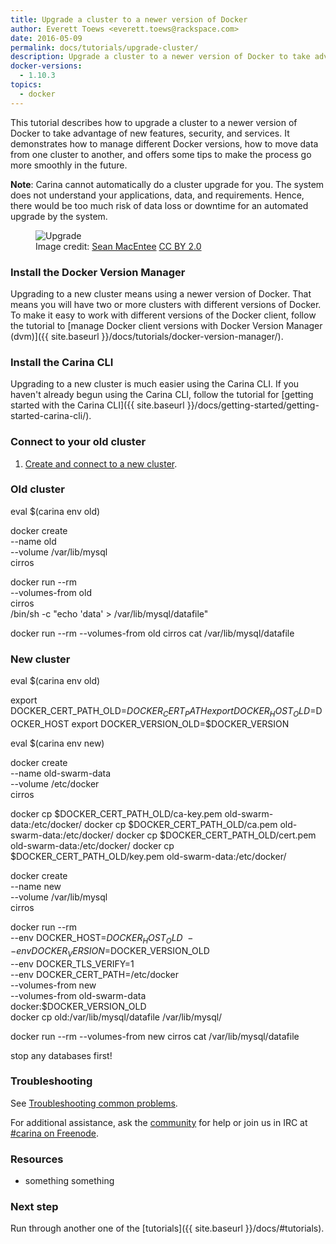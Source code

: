 ```yaml
---
title: Upgrade a cluster to a newer version of Docker
author: Everett Toews <everett.toews@rackspace.com>
date: 2016-05-09
permalink: docs/tutorials/upgrade-cluster/
description: Upgrade a cluster to a newer version of Docker to take advantage of new features, security, and services
docker-versions:
  - 1.10.3
topics:
  - docker
---
```


This tutorial describes how to upgrade a cluster to a newer version of Docker to take advantage of new features, security, and services. It demonstrates how to manage different Docker versions, how to move data from one cluster to another, and offers some tips to make the process go more smoothly in the future.

**Note**: Carina cannot automatically do a cluster upgrade for you. The system does not understand your applications, data, and requirements. Hence, there would be too much risk of data loss or downtime for an automated upgrade by the system.

<figure>
  <img src="{% asset_path upgrade-cluster/upgrade.jpg %}" alt="Upgrade"/>
  <figcaption>
  Image credit: <a href="https://www.flickr.com/photos/smemon/" target="_blank_">Sean MacEntee</a>
  <a href="https://creativecommons.org/licenses/by/2.0/" target="_blank_">CC BY 2.0</a>
  </figcaption>
</figure>

### Install the Docker Version Manager

Upgrading to a new cluster means using a newer version of Docker. That means you will have two or more clusters with different versions of Docker. To make it easy to work with different versions of the Docker client, follow the tutorial to [manage Docker client versions with Docker Version Manager (dvm)]({{ site.baseurl }}/docs/tutorials/docker-version-manager/).

### Install the Carina CLI

Upgrading to a new cluster is much easier using the Carina CLI. If you haven't already begun using the Carina CLI, follow the tutorial for [getting started with the Carina CLI]({{ site.baseurl }}/docs/getting-started/getting-started-carina-cli/).

### Connect to your old cluster

1. [Create and connect to a new cluster](/docs/tutorials/create-connect-cluster/).

### Old cluster

eval $(carina env old)

docker create \
  --name old \
  --volume /var/lib/mysql \
  cirros

docker run --rm \
  --volumes-from old \
  cirros \
  /bin/sh -c "echo 'data' > /var/lib/mysql/datafile"

docker run --rm --volumes-from old cirros cat /var/lib/mysql/datafile

### New cluster

eval $(carina env old)

export DOCKER_CERT_PATH_OLD=$DOCKER_CERT_PATH
export DOCKER_HOST_OLD=$DOCKER_HOST
export DOCKER_VERSION_OLD=$DOCKER_VERSION

eval $(carina env new)

docker create \
  --name old-swarm-data \
  --volume /etc/docker \
  cirros

docker cp $DOCKER_CERT_PATH_OLD/ca-key.pem old-swarm-data:/etc/docker/
docker cp $DOCKER_CERT_PATH_OLD/ca.pem old-swarm-data:/etc/docker/
docker cp $DOCKER_CERT_PATH_OLD/cert.pem old-swarm-data:/etc/docker/
docker cp $DOCKER_CERT_PATH_OLD/key.pem old-swarm-data:/etc/docker/

docker create \
  --name new \
  --volume /var/lib/mysql \
  cirros

docker run --rm \
  --env DOCKER_HOST=$DOCKER_HOST_OLD \
  --env DOCKER_VERSION=$DOCKER_VERSION_OLD \
  --env DOCKER_TLS_VERIFY=1 \
  --env DOCKER_CERT_PATH=/etc/docker \
  --volumes-from new \
  --volumes-from old-swarm-data \
  docker:$DOCKER_VERSION_OLD \
  docker cp old:/var/lib/mysql/datafile /var/lib/mysql/

docker run --rm --volumes-from new cirros cat /var/lib/mysql/datafile

stop any databases first!

### Troubleshooting

See [Troubleshooting common problems]({{site.baseurl}}/docs/troubleshooting/common-problems/).

For additional assistance, ask the [community](https://community.getcarina.com/) for help or join us in IRC at [#carina on Freenode](http://webchat.freenode.net/?channels=carina).

### Resources

* something something

### Next step

Run through another one of the [tutorials]({{ site.baseurl }}/docs/#tutorials).

